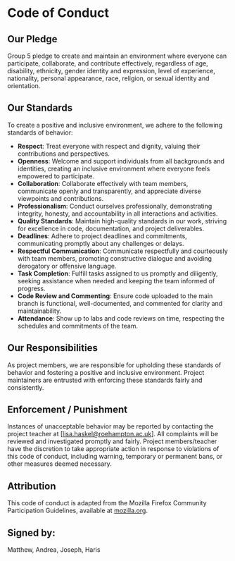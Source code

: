 # Code of Conduct

## Our Pledge
Group 5 pledge to create and maintain an environment where everyone can participate, collaborate, and contribute effectively, regardless of age, disability, ethnicity, gender identity and expression, level of experience, nationality, personal appearance, race, religion, or sexual identity and orientation.

## Our Standards
To create a positive and inclusive environment, we adhere to the following standards of behavior:

- **Respect**: Treat everyone with respect and dignity, valuing their contributions and perspectives.
- **Openness**: Welcome and support individuals from all backgrounds and identities, creating an inclusive environment where everyone feels empowered to participate.
- **Collaboration**: Collaborate effectively with team members, communicate openly and transparently, and appreciate diverse viewpoints and contributions.
- **Professionalism**: Conduct ourselves professionally, demonstrating integrity, honesty, and accountability in all interactions and activities.
- **Quality Standards**: Maintain high-quality standards in our work, striving for excellence in code, documentation, and project deliverables.
- **Deadlines**: Adhere to project deadlines and commitments, communicating promptly about any challenges or delays.
- **Respectful Communication**: Communicate respectfully and courteously with team members, promoting constructive dialogue and avoiding derogatory or offensive language.
- **Task Completion**: Fulfill tasks assigned to us promptly and diligently, seeking assistance when needed and keeping the team informed of progress.
- **Code Review and Commenting**: Ensure code uploaded to the main branch is functional, well-documented, and commented for clarity and maintainability.
- **Attendance**: Show up to labs and code reviews on time, respecting the schedules and commitments of the team.

## Our Responsibilities
As project members, we are responsible for upholding these standards of behavior and fostering a positive and inclusive environment. Project maintainers are entrusted with enforcing these standards fairly and consistently.

## Enforcement / Punishment
Instances of unacceptable behavior may be reported by contacting the project teacher at [lisa.haskel@roehampton.ac.uk]. All complaints will be reviewed and investigated promptly and fairly. Project members/teacher have the discretion to take appropriate action in response to violations of this code of conduct, including warning, temporary or permanent bans, or other measures deemed necessary.

## Attribution
This code of conduct is adapted from the Mozilla Firefox Community Participation Guidelines, available at [mozilla.org](https://www.mozilla.org/en-US/about/governance/policies/participation/).



## Signed by:
Matthew, Andrea, Joseph, Haris

